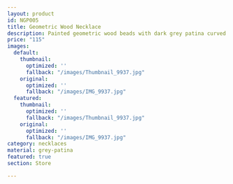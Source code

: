 ```yaml
---
layout: product
id: NGP005
title: Geometric Wood Necklace
description: Painted geometric wood beads with dark grey patina curved metal tubes.
price: "115"
images:
  default:
    thumbnail:
      optimized: ''
      fallback: "/images/Thumbnail_9937.jpg"
    original:
      optimized: ''
      fallback: "/images/IMG_9937.jpg"
  featured:
    thumbnail:
      optimized: ''
      fallback: "/images/Thumbnail_9937.jpg"
    original:
      optimized: ''
      fallback: "/images/IMG_9937.jpg"
category: necklaces
material: grey-patina
featured: true
section: Store

---
```

